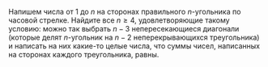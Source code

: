 Напишем числа от $1$ до $n$ на сторонах правильного $n$-угольника по часовой стрелке. Найдите все $n\geq 4$, удовлетворяющие такому условию: можно так выбрать $n-3$ непересекающиеся диагонали (которые делят $n$-угольник на $n-2$ неперекрывающихся треугольника) и написать на них какие-то целые числа, что суммы чисел, написанных на сторонах каждого треугольника, равны.